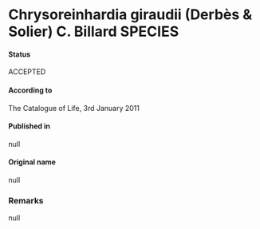 Chrysoreinhardia giraudii (Derbès & Solier) C. Billard SPECIES
=======

#### Status
ACCEPTED

#### According to
The Catalogue of Life, 3rd January 2011

#### Published in
null

#### Original name
null

### Remarks
null